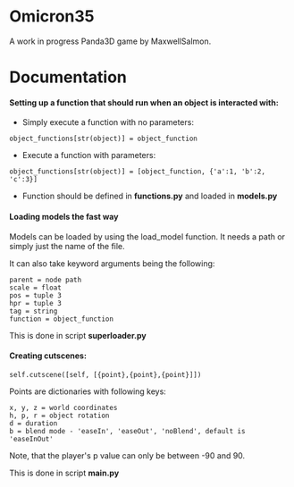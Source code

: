 # Omicron35
A work in progress Panda3D game by MaxwellSalmon.

# Documentation
#### Setting up a function that should run when an object is interacted with:

- Simply execute a function with no parameters:

```object_functions[str(object)] = object_function```

- Execute a function with parameters:

```object_functions[str(object)] = [object_function, {'a':1, 'b':2, 'c':3}]```

- Function should be defined in **functions.py** and loaded in **models.py**

#### Loading models the fast way
Models can be loaded by using the load_model function. It needs a path or simply just the name of the file.

It can also take keyword arguments being the following:
```
parent = node path
scale = float
pos = tuple 3
hpr = tuple 3
tag = string
function = object_function
```
This is done in script **superloader.py**

#### Creating cutscenes:
```
self.cutscene([self, [{point},{point},{point}]])
```
Points are dictionaries with following keys:
```
x, y, z = world coordinates
h, p, r = object rotation
d = duration
b = blend mode - 'easeIn', 'easeOut', 'noBlend', default is 'easeInOut'
```
Note, that the player's p value can only be between -90 and 90.

This is done in script **main.py**
